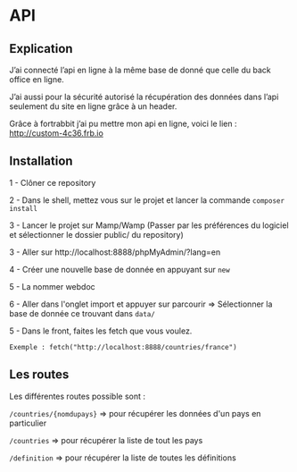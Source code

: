 # API

## Explication

J’ai connecté l’api en ligne à la même base de donné que celle du back office en ligne. 

J’ai aussi pour la sécurité autorisé la récupération des données dans l’api seulement du site en ligne grâce à un header.

Grâce à fortrabbit j’ai pu mettre mon api en ligne, voici le lien : http://custom-4c36.frb.io

## Installation

1 - Clôner ce repository 

2 - Dans le shell, mettez vous sur le projet et lancer la commande `composer install`

3 - Lancer le projet sur Mamp/Wamp (Passer par les préférences du logiciel et sélectionner le dossier public/ du repository)

3 - Aller sur http://localhost:8888/phpMyAdmin/?lang=en

4 - Créer une nouvelle base de donnée en appuyant sur `new`

5 - La nommer webdoc

6 - Aller dans l'onglet import et appuyer sur parcourir => Sélectionner la base de donnée ce trouvant dans  `data/` 

5 - Dans le front, faites les fetch que vous voulez.

`Exemple : fetch("http://localhost:8888/countries/france")`

## Les routes 

Les différentes routes possible sont : 

`/countries/{nomdupays}` => pour récupérer les données d'un pays en particulier

`/countries` => pour récupérer la liste de tout les pays

`/definition` => pour récupérer la liste de toutes les définitions
